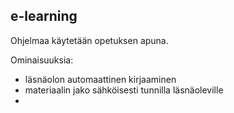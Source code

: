 e-learning
---------

Ohjelmaa käytetään opetuksen apuna.

Ominaisuuksia:

- läsnäolon automaattinen kirjaaminen
- materiaalin jako sähköisesti tunnilla läsnäoleville
- 

